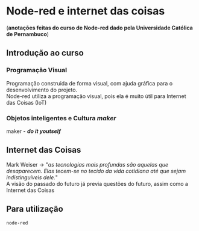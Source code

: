 # Node-red e internet das coisas

(**anotações feitas do curso de Node-red dado pela Universidade Católica de Pernambuco**)

## Introdução ao curso

### Programação Visual

Programação construida de forma visual, com ajuda gráfica para o desenvolvimento do projeto.  
Node-red utiliza a programação visual, pois ela é muito útil para Internet das Coisas (IoT)

### Objetos inteligentes e Cultura *maker*

maker - ***do it youtself***

## Internet das Coisas

Mark Weiser -> "*as tecnologias mais profundas são aquelas que desaparecem. Elas tecem-se no tecido da vida cotidiana até que sejam indistinguíveis dele.*"  
A visão do passado do futuro já previa questões do futuro, assim como a Internet das Coisas

## Para utilização

```console
node-red
```
